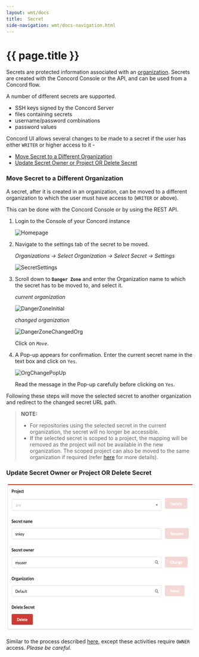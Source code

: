 ```yaml
---
layout: wmt/docs
title:  Secret
side-navigation: wmt/docs-navigation.html
---
```


# {{ page.title }}

Secrets are protected information associated with an
[organization](./organization.html). Secrets are created with the Concord
Console or the API, and can be used from a Concord flow.

A number of different secrets are supported.

- SSH keys signed by the Concord Server
- files containing secrets
- username/password combinations
- password values

Concord UI allows several changes to be made to a secret if the user has either `WRITER` or higher access to it -

- [Move Secret to a Different Organization](#move-secret-to-a-different-organization)
- [Update Secret Owner or Project OR Delete Secret](#update-secret-owner-or-project-or-delete-secret)

### Move Secret to a Different Organization

A secret, after it is created in an organization, can be moved to a different
organization to which the user must have access to (`WRITER` or above).

This can be done with the Concord Console or by using the REST API.

1. Login to the Console of your Concord instance

    ![Homepage](/assets/img/screenshots/initial-view.png)

2. Navigate to the settings tab of the secret to be moved.

    _Organizations -> Select Organization -> Select Secret -> Settings_

    ![SecretSettings](/assets/img/screenshots/secret-view.png)

3. Scroll down to **`Danger Zone`** and enter the Organization name to which
   the secret has to be moved to, and select it.

    _current organization_

    ![DangerZoneInitial](/assets/img/screenshots/secret-danger-zone-initial.png)

    _changed organization_

    ![DangerZoneChangedOrg](/assets/img/screenshots/secret-danger-zone-org-change.png)

    Click on *`Move`*.

4. A Pop-up appears for confirmation. Enter the current secret name in the text
   box and click on `Yes`.

    ![OrgChangePopUp](/assets/img/screenshots/move-secret-popup.png)

   Read the message in the Pop-up carefully before clicking on `Yes`.

Following these steps will move the selected secret to another organization and
redirect to the changed secret URL path.

> **NOTE:**
> * For repositories using the selected secret in the current organization,
> the secret will no longer be accessible.
> * If the selected secret is scoped to a project, the mapping will be removed
> as the project will not be available in the new organization. The scoped
> project can also be moved to the same organization if required
> (refer [here](./project.html#move-project-to-a-different-organization) for
> more details).

### Update Secret Owner or Project OR Delete Secret

<img src="../../assets/img/screenshots/secret-update.png" width="500" height="400" class="img-responsive" alt="SecretUpdate"/>

Similar to the process described [here](#move-secret-to-a-different-organization), 
except these activities require `OWNER` access. _Please be careful_.




